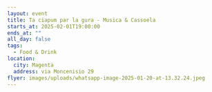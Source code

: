```yaml
---
layout: event
title: Ta ciapum par la gura - Musica & Cassoela
starts_at: 2025-02-01T19:00:00
ends_at: ""
all_day: false
tags:
  - Food & Drink
location:
  city: Magenta
  address: via Moncenisio 29
flyer: images/uploads/whatsapp-image-2025-01-20-at-13.32.24.jpeg
---
```

